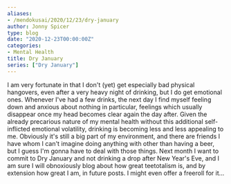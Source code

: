 ```yaml
---
aliases:
- /mendokusai/2020/12/23/dry-january
author: Jonny Spicer
type: blog
date: "2020-12-23T00:00:00Z"
categories:
- Mental Health
title: Dry January
series: ["Dry January"]
---
```

I am very fortunate in that I don't (yet) get especially bad physical hangovers, even after a very heavy night of drinking, but I do get emotional ones. Whenever I've had a few drinks,
the next day I find myself feeling down and anxious about nothing in particular, feelings which usually disappear once my head becomes clear again the day after. Given the already
precarious nature of my mental health without this additional self-inflicted emotional volatility, drinking is becoming less and less appealing to me. Obviously it's still a big part
of my environment, and there are friends I have whom I can't imagine doing anything with other than having a beer, but I guess I'm gonna have to deal with those things. Next month I
want to commit to Dry January and not drinking a drop after New Year's Eve, and I am sure I will obnoxiously blog about how great teetotalism is, and by extension how great I am, in
future posts. I might even offer a freeroll for it...
